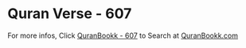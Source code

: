 # Quran Verse - 607 

For more infos, Click [QuranBookk - 607](https://www.quranbookk.com/quran/search?q=607) to Search at [QuranBookk.com](http://quranbookk.com/)